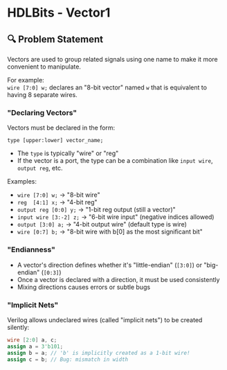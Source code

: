 # HDLBits - Vector1

## 🔍 Problem Statement

Vectors are used to group related signals using one name to make it more convenient to manipulate.

For example:  
`wire [7:0] w;` declares an "8-bit vector" named `w` that is equivalent to having 8 separate wires.

### "Declaring Vectors"

Vectors must be declared in the form:

`type [upper:lower] vector_name;`

- The `type` is typically "wire" or "reg"
- If the vector is a port, the type can be a combination like `input wire`, `output reg`, etc.

Examples:
- `wire [7:0] w;` → "8-bit wire"
- `reg  [4:1] x;` → "4-bit reg"
- `output reg [0:0] y;` → "1-bit reg output (still a vector)"
- `input wire [3:-2] z;` → "6-bit wire input" (negative indices allowed)
- `output [3:0] a;` → "4-bit output wire" (default type is wire)
- `wire [0:7] b;` → "8-bit wire with b[0] as the most significant bit"

### "Endianness"

- A vector's direction defines whether it's "little-endian" (`[3:0]`) or "big-endian" (`[0:3]`)
- Once a vector is declared with a direction, it must be used consistently
- Mixing directions causes errors or subtle bugs

### "Implicit Nets"

Verilog allows undeclared wires (called "implicit nets") to be created silently:

```verilog
wire [2:0] a, c;
assign a = 3'b101;
assign b = a; // 'b' is implicitly created as a 1-bit wire!
assign c = b; // Bug: mismatch in width
